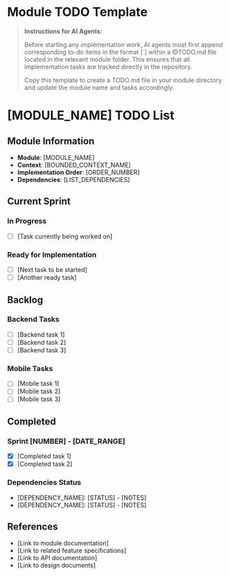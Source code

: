 # Module TODO Template

> **Instructions for AI Agents:**
>
> Before starting any implementation work, AI agents must first append corresponding to-do items in the format [ ] within a @TODO.md file located in the relevant module folder. This ensures that all implementation tasks are tracked directly in the repository.
>
> Copy this template to create a TODO.md file in your module directory and update the module name and tasks accordingly.

# [MODULE_NAME] TODO List

## Module Information

- **Module**: [MODULE_NAME]
- **Context**: [BOUNDED_CONTEXT_NAME]
- **Implementation Order**: [ORDER_NUMBER]
- **Dependencies**: [LIST_DEPENDENCIES]

## Current Sprint

### In Progress

- [ ] [Task currently being worked on]

### Ready for Implementation

- [ ] [Next task to be started]
- [ ] [Another ready task]

## Backlog

### Backend Tasks

- [ ] [Backend task 1]
- [ ] [Backend task 2]
- [ ] [Backend task 3]

### Mobile Tasks

- [ ] [Mobile task 1]
- [ ] [Mobile task 2]
- [ ] [Mobile task 3]

## Completed

### Sprint [NUMBER] - [DATE_RANGE]

- [x] [Completed task 1]
- [x] [Completed task 2]

### Dependencies Status

- [DEPENDENCY_NAME]: [STATUS] - [NOTES]
- [DEPENDENCY_NAME]: [STATUS] - [NOTES]

## References

- [Link to module documentation]
- [Link to related feature specifications]
- [Link to API documentation]
- [Link to design documents]

